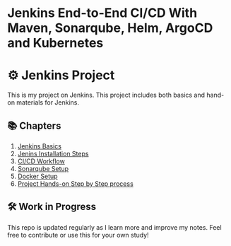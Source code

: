 # Jenkins End-to-End CI/CD With Maven, Sonarqube, Helm, ArgoCD and Kubernetes

# ⚙️ Jenkins Project

This is my project on Jenkins. This project includes both basics and hand-on materials for Jenkins.

## 📚 Chapters

1. [Jenkins Basics](01-jenkins-basics.md)
2. [Jenins Installation Steps](02-jenkins-installation.md)
3. [CI/CD Workflow](03-ci-cd-workflow.md)
4. [Sonarqube Setup](04-sonarqube-setup.md)
5. [Docker Setup](05-docker-setup)
6. [Project Hands-on Step by Step process](06-Hands-Step-by-Step.md)

## 🛠️ Work in Progress

This repo is updated regularly as I learn more and improve my notes. Feel free to contribute or use this for your own study!
